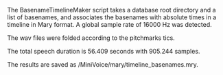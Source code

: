 The BasenameTimelineMaker script takes a database root directory and a list of basenames, and associates the basenames with absolute times in a timeline in Mary format.
A global sample rate of 16000 Hz was detected.

The wav files were folded according to the pitchmarks tics.

The total speech duration is 56.409 seconds with 905.244 samples.

The results are saved as /MiniVoice/mary/timeline_basenames.mry.